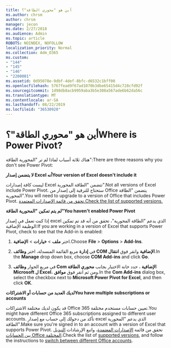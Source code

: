 ```yaml
---
title: أين هو "محوري الطاقة"؟
ms.author: chrsm
author: chrsm
manager: jecon
ms.date: 2/27/2018
ms.audience: Admin
ms.topic: article
ROBOTS: NOINDEX, NOFOLLOW
localization_priority: Normal
ms.collection: Adm_O365
ms.custom:
- "144"
- "145"
- "146"
- "2200001"
ms.assetid: 0d95078e-9dbf-4def-8bfc-d6532c1bff00
ms.openlocfilehash: 5767fead9f67ad1070b3dbe65415d4c728cfd92f
ms.sourcegitcommit: 1d98db8acb9959aba3b5e308a567ade6b62da56c
ms.translationtype: MT
ms.contentlocale: ar-SA
ms.lasthandoff: 08/22/2019
ms.locfileid: "36530920"
---
```

# <a name="where-is-power-pivot"></a><span data-ttu-id="25c2c-102">أين هو "محوري الطاقة"؟</span><span class="sxs-lookup"><span data-stu-id="25c2c-102">Where is Power Pivot?</span></span>

<span data-ttu-id="25c2c-103">هناك ثلاثة أسباب لماذا لم تر "المحورية الطاقة":</span><span class="sxs-lookup"><span data-stu-id="25c2c-103">There are three reasons why you don't see Power Pivot:</span></span>
  
<span data-ttu-id="25c2c-104">**لا يتضمن إصدار Excel أنه**</span><span class="sxs-lookup"><span data-stu-id="25c2c-104">**Your version of Excel doesn't include it**</span></span>
  
<span data-ttu-id="25c2c-105">ليست كافة إصدارات Excel تتضمن "الطاقة المحورية".</span><span class="sxs-lookup"><span data-stu-id="25c2c-105">Not all versions of Excel include Power Pivot.</span></span> <span data-ttu-id="25c2c-106">ستحتاج للترقية إلى إصدار من Office يتضمن "الطاقة المحورية".</span><span class="sxs-lookup"><span data-stu-id="25c2c-106">You will need to upgrade to a version of Office that includes Power Pivot.</span></span> [<span data-ttu-id="25c2c-107">تحقق من قائمة الإصدارات المعتمدة.</span><span class="sxs-lookup"><span data-stu-id="25c2c-107">Check the list of supported versions.</span></span>](https://support.office.com/article/aa64e217-4b6e-410b-8337-20b87e1c2a4b.aspx)
  
<span data-ttu-id="25c2c-108">**لم يتم تمكين "المحورية الطاقة"**</span><span class="sxs-lookup"><span data-stu-id="25c2c-108">**You haven't enabled Power Pivot**</span></span>
  
<span data-ttu-id="25c2c-109">إذا كنت تعمل في إصدار excel الذي يدعم "الطاقة المحورية"، تحقق من أنه قد تم تمكين الوظيفة الإضافية:</span><span class="sxs-lookup"><span data-stu-id="25c2c-109">If you are working in a version of Excel that supports Power Pivot, check to see that the Add-in is enabled:</span></span>
  
1. <span data-ttu-id="25c2c-110">اختر **ملف** \> **خيارات** \> **الإضافية**.</span><span class="sxs-lookup"><span data-stu-id="25c2c-110">Choose **File** \> **Options** \> **Add-Ins**.</span></span>

2. <span data-ttu-id="25c2c-111">في **إدارة** مربع القائمة المنسدلة، اختر **وظائف COM الإضافية** وانقر فوق **انتقال**.</span><span class="sxs-lookup"><span data-stu-id="25c2c-111">In the **Manage** drop down box, choose **COM Add-ins** and click **Go**.</span></span>

3. <span data-ttu-id="25c2c-112">في مربع الحوار **وظائف Com الإضافية** ، حدد خانة الاختيار بجانب **محوري الطاقة Microsoft ل Excel**، ومن ثم انقر فوق **موافق**.</span><span class="sxs-lookup"><span data-stu-id="25c2c-112">In the **Com Add-ins** dialog box, select the checkbox next to **Microsoft Power Pivot for Excel**, and then click **OK**.</span></span>

<span data-ttu-id="25c2c-113">**لديك العديد من حسابات أو الاشتراكات**</span><span class="sxs-lookup"><span data-stu-id="25c2c-113">**You have multiple subscriptions or accounts**</span></span>
  
<span data-ttu-id="25c2c-114">قد يكون لديك مختلفة الاشتراكات Office 365 تعيين حسابات مستخدم مختلفة.</span><span class="sxs-lookup"><span data-stu-id="25c2c-114">You might have different Office 365 subscriptions assigned to different user accounts.</span></span> <span data-ttu-id="25c2c-115">تأكد من دخولك إلى حساب مع إصدار excel الذي يدعم "المحورية الطاقة".</span><span class="sxs-lookup"><span data-stu-id="25c2c-115">Make sure you're signed in to an account with a version of Excel that supports Power Pivot.</span></span> <span data-ttu-id="25c2c-116">تحقق من قائمة [الإصدارات المعتمدة](https://support.office.com/article/aa64e217-4b6e-410b-8337-20b87e1c2a4b.aspx)، واتبع الإرشادات [التبديل بين الحسابات Office المختلفة](https://support.office.com/article/b9582171-fd1f-4284-9846-bdd72bb28426.aspx#BKMK_WebSwitchAccounts).</span><span class="sxs-lookup"><span data-stu-id="25c2c-116">Check the list of [supported versions](https://support.office.com/article/aa64e217-4b6e-410b-8337-20b87e1c2a4b.aspx), and follow the instructions to [switch between different Office accounts](https://support.office.com/article/b9582171-fd1f-4284-9846-bdd72bb28426.aspx#BKMK_WebSwitchAccounts).</span></span>
